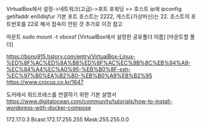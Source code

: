 VirtualBox에서 설정->네트워크(고급)->포트 포워딩 >> 호스트 ip에 ipconfig getifaddr en0dlqfur
기본 포트 호스트는 2222, 게스트(가상머신)는 22.
호스트의 포트번호를 22로 해서 접속이 안된 것
추가로 이것 참고

마운트
sudo mount -t vboxsf [VirtualBox에서 설정한 공유폴더 이름] [마운트할 폴더]

https://bono915.tistory.com/entry/VirtualBox-Linux-%ED%8F%AC%ED%8A%B8%ED%8F%AC%EC%9B%8C%EB%94%A9-%EC%84%A4%EC%A0%95-%EB%B0%8F-ssh-%EC%97%B0%EA%B2%B0-%EB%B0%A9%EB%B2%95
https://www.crocus.co.kr/1647

도커에서 워드프레스를 연결하기 위한 기본 설명서
https://www.digitalocean.com/community/tutorials/how-to-install-wordpress-with-docker-compose

172.17.0.3  Bcast:172.17.255.255  Mask:255.255.0.0